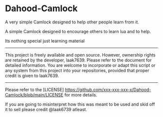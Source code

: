 # Dahood-Camlock
A very simple Camlock designed to help other people learn from it.


A simple Camlock designed to encourage others to learn lua and to help.

Its nothing special just learning material

---

This project is freely available and open source. However, ownership rights are retained by the developer, laak7639. Please refer to the document for detailed information. You are welcome to incorporate or adapt this script or any system from this project into your repositories, provided that proper credit is given to laak7639.

---

Please refer to the [LICENSE] https://github.com/xxx-xxx-xxx-x/Dahood-Camlock/blob/main/LICENSE for more details.


If you are going to misinterpret how this was meant to be used and skid off it to sell please credit @laak6739 atleast.
